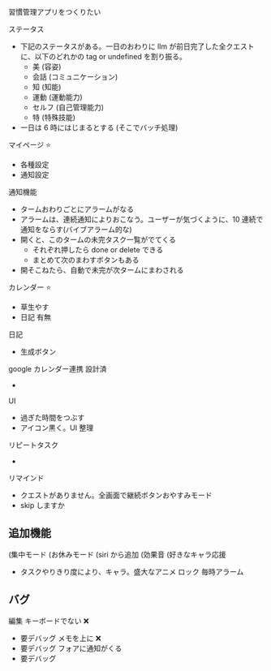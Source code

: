 習慣管理アプリをつくりたい

ステータス

- 下記のステータスがある。一日のおわりに llm が前日完了した全クエストに、以下のどれかの tag or undefined を割り振る。
  - 美 (容姿)
  - 会話 (コミュニケーション)
  - 知 (知能)
  - 運動 (運動能力)
  - セルフ (自己管理能力)
  - 特 (特殊技能)
- 一日は 6 時にはじまるとする (そこでバッチ処理)

マイページ ⭐️

- 各種設定
- 通知設定

通知機能

- タームおわりごとにアラームがなる
- アラームは、連続通知によりおこなう。ユーザーが気づくように、10 連続で通知をならす(バイブアラーム的な)
- 開くと、このタームの未完タスク一覧がでてくる
  - それぞれ押したら done or delete できる
  - まとめて次のまわすボタンもある
- 開そこねたら、自動で未完が次タームにまわされる

カレンダー ⭐️

- 草生やす
- 日記 有無

日記

- 生成ボタン

google カレンダー連携 設計済

-

UI

- 過ぎた時間をつぶす
- アイコン黒く。UI 整理

リピートタスク

-

リマインド

- クエストがありません。全画面で継続ボタンおやすみモード
- skip しますか

## 追加機能

(集中モード
(お休みモード
(siri から追加
(効果音
(好きなキャラ応援

- タスクやりきり度により、キャラ。盛大なアニメ
  ロック
  毎時アラーム

## バグ

編集 キーボードでない ❌️

- 要デバッグ
  メモを上に ❌️
- 要デバッグ
  フォアに通知がくる
- 要デバッグ
